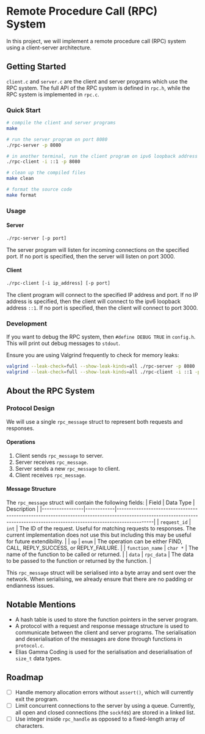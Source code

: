 # Remote Procedure Call (RPC) System

In this project, we will implement a remote procedure call (RPC) system using a client-server architecture.

## Getting Started

`client.c` and `server.c` are the client and server programs which use the RPC system. The full API of the RPC system is defined in `rpc.h`, while the RPC system is implemented in `rpc.c`.

### Quick Start

```bash
# compile the client and server programs
make

# run the server program on port 8080
./rpc-server -p 8080

# in another terminal, run the client program on ipv6 loopback address ::1 on port 8080
./rpc-client -i ::1 -p 8080
```

```bash
# clean up the compiled files
make clean

# format the source code
make format
```

### Usage

#### Server

```bash
./rpc-server [-p port]
```

The server program will listen for incoming connections on the specified port. If no port is specified, then the server will listen on port 3000.

#### Client

```bash
./rpc-client [-i ip_address] [-p port]
```

The client program will connect to the specified IP address and port. If no IP address is specified, then the client will connect to the ipv6 loopback address `::1`. If no port is specified, then the client will connect to port 3000.

### Development

If you want to debug the RPC system, then `#define DEBUG TRUE` in `config.h`. This will print out debug messages to `stdout`.

Ensure you are using Valgrind frequently to check for memory leaks:

```bash
valgrind --leak-check=full --show-leak-kinds=all ./rpc-server -p 8080
valgrind --leak-check=full --show-leak-kinds=all ./rpc-client -i ::1 -p 8080
```

## About the RPC System

### Protocol Design

We will use a single `rpc_message` struct to represent both requests and responses.

#### Operations

1. Client sends `rpc_message` to server.
2. Server receives `rpc_message`.
3. Server sends a new `rpc_message` to client.
4. Client receives `rpc_message`.

#### Message Structure

The `rpc_message` struct will contain the following fields:
| Field           | Data Type  | Description                                                                                                                                                               |
|-----------------|------------|---------------------------------------------------------------------------------------------------------------------------------------------------------------------------|
| `request_id`    | `int`      | The ID of the request. Useful for matching requests to responses. The current implementation does not use this but including this may be useful for future extendibility. |
| `op`            | `enum`     | The operation can be either FIND, CALL, REPLY_SUCCESS, or REPLY_FAILURE.                                                                                                  |
| `function_name` | `char *`   | The name of the function to be called or returned.                                                                                                                        |
| `data`          | `rpc_data` | The data to be passed to the function or returned by the function.                                                                                                        |

This `rpc_message` struct will be serialised into a byte array and sent over the network. When serialising, we already ensure that there are no padding or endianness issues.

## Notable Mentions

- A hash table is used to store the function pointers in the server program.
- A protocol with a request and response message structure is used to communicate between the client and server programs. The serialisation and deserialisation of the messages are done through functions in `protocol.c`.
- Elias Gamma Coding is used for the serialisation and deserialisation of `size_t` data types.

## Roadmap

- [ ] Handle memory allocation errors without `assert()`, which will currently exit the program.
- [ ] Limit concurrent connections to the server by using a queue. Currently, all open and closed connections (the `sockfd`s) are stored in a linked list.
- [ ] Use integer inside `rpc_handle` as opposed to a fixed-length array of characters.
